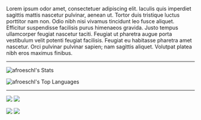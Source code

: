 Lorem ipsum odor amet, consectetuer adipiscing elit. Iaculis quis imperdiet sagittis mattis nascetur pulvinar, aenean ut. Tortor duis tristique luctus porttitor nam non. Odio nibh nisi vivamus tincidunt leo fusce aliquet. Efficitur suspendisse facilisis purus himenaeos gravida. Justo tempus ullamcorper feugiat nascetur taciti. Feugiat ut pharetra augue porta vestibulum velit potenti feugiat facilisis. Feugiat eu habitasse pharetra amet nascetur. Orci pulvinar pulvinar sapien; nam sagittis aliquet. Volutpat platea nibh eros maximus finibus.

<hr>

![afroeschl's Stats](https://github-readme-stats.vercel.app/api?username=afroeschl&theme=gruvbox&show_icons=true&hide_border=false&count_private=true)

![afroeschl's Top Languages](https://github-readme-stats.vercel.app/api/top-langs/?username=afroeschl&theme=gruvbox&show_icons=true&hide_border=false&layout=compact)

<hr>

![](https://raw.githubusercontent.com/afroeschl/github-stats/master/generated/overview.svg#gh-dark-mode-only)
![](https://raw.githubusercontent.com/afroeschl/github-stats/master/generated/overview.svg#gh-light-mode-only)

![](https://raw.githubusercontent.com/afroeschl/github-stats/master/generated/languages.svg#gh-dark-mode-only)
![](https://raw.githubusercontent.com/afroeschl/github-stats/master/generated/languages.svg#gh-light-mode-only)
